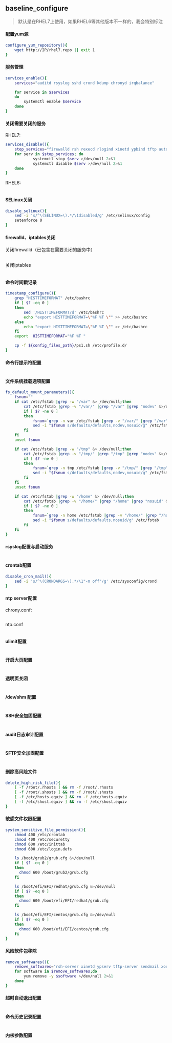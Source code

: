 ## baseline_configure

> 默认是在RHEL7上使用，如果RHEL6等其他版本不一样的，我会特别标注



#### 配置yum源

```bash
configure_yum_repository(){
    wget http://IP/rhel7.repo || exit 1
}
```

#### 服务管理

```bash
services_enable(){
    services="auditd rsyslog sshd crond kdump chronyd irqbalance"

    for service in $services
    do
        systemctl enable $service
    done
}
```

#### 关闭需要关闭的服务

RHEL7:

```bash
services_disable(){
    stop_services="firewalld rsh rexecd rlogind xinetd ypbind tftp autofs rhnsd avahi abrtd cpus pcscd smartd alsasound iscsitarget acpid"
    for serv in $stop_services; do
            systemctl stop $serv >/dev/null 2>&1
            systemctl disable $serv >/dev/null 2>&1
    done
}
```

RHEL6:

```bash

```

#### SELinux关闭

```bash
disable_selinux(){
    sed -i 's/^\(SELINUX=\).*/\1disabled/g' /etc/selinux/config
    setenforce 0
}
```

#### firewalld、iptables关闭

关闭firewalld（已包含在需要关闭的服务中）

```bash

```

关闭iptables

```bash

```

#### 命令时间戳记录

```bash
timestamp_configure(){
    grep "HISTTIMEFORMAT" /etc/bashrc
    if [ $? -eq 0 ]
    then
        sed '/HISTTIMEFORMAT/d' /etc/bashrc
        echo "export HISTTIMEFORMAT=\"%F %T \"" >> /etc/bashrc
    else
        echo "export HISTTIMEFORMAT=\"%F %T \"" >> /etc/bashrc
    fi
    export  HISTTIMEFORMAT="%F %T "

    cp -f ${config_files_path}/ps1.sh /etc/profile.d/
}
```

#### 命令行提示符配置

```bash

```

#### 文件系统挂载选项配置

```bash
fs_default_mount_parameters(){
    fsnum=""
    if cat /etc/fstab |grep -w "/var" &> /dev/null;then
        cat /etc/fstab |grep -v "/var/" |grep "/var" |grep "nodev" &>/dev/null
        if [ $? -ne 0 ]
        then
            fsnum=`grep -n var /etc/fstab |grep -v "/var/" |grep "/var" |awk -F: '{print $1}'`
            sed -i "$fsnum s/defaults/defaults,nodev,nosuid/g" /etc/fstab
        fi
    fi
    unset fsnum

    if cat /etc/fstab |grep -w "/tmp" &> /dev/null;then
        cat /etc/fstab |grep -v "/tmp/" |grep "/tmp" |grep "nodev" &>/dev/null
        if [ $? -ne 0 ]
        then
            fsnum=`grep -n tmp /etc/fstab |grep -v "/tmp/" |grep "/tmp" |awk -F: '{print $1}'`
            sed -i "$fsnum s/defaults/defaults,nodev,nosuid/g" /etc/fstab
        fi
    fi
    unset fsnum

    if cat /etc/fstab |grep -w "/home" &> /dev/null;then
        cat /etc/fstab |grep -v "/home/" |grep "/home" |grep "nosuid" &>/dev/null
        if [ $? -ne 0 ]
        then
            fsnum=`grep -n home /etc/fstab |grep -v "/home/" |grep "/home" |awk -F: '{print $1}'`
            sed -i "$fsnum s/defaults/defaults,nosuid/g" /etc/fstab
        fi
    fi
}
```

#### rsyslog配置与启动服务

```bash

```

#### crontab配置

```bash
disable_cron_mail(){
    sed -i 's/^\(CRONDARGS=\).*/\1"-m off"/g' /etc/sysconfig/crond
}
```

#### ntp server配置

chrony.conf:

```bash

```

ntp.conf

```bash

```

#### ulimit配置

```bash

```

#### 开启大页配置

```bash

```

#### 透明页关闭

```bash

```

#### /dev/shm 配置

```bash

```

#### SSH安全加固配置

```bash

```

#### audit日志审计配置

```bash

```

#### SFTP安全加固配置

```bash

```

#### 删除高风险文件

```bash
delete_high_risk_file(){
    [ -f /root/.rhosts ] && rm -f /root/.rhosts
    [ -f /root/.shosts ] && rm -f /root/.shosts
    [ -f /etc/hosts.equiv ] && rm -f /etc/hosts.equiv
    [ -f /etc/shost.equiv ] && rm -f /etc/shost.equiv
}
```

#### 敏感文件权限配置

```bash
system_sensitive_file_permission(){
    chmod 400 /etc/crontab
    chmod 400 /etc/securetty
    chmod 600 /etc/inittab
    chmod 600 /etc/login.defs

    ls /boot/grub2/grub.cfg &>/dev/null
    if [ $? -eq 0 ]
    then
      chmod 600 /boot/grub2/grub.cfg
    fi

    ls /boot/efi/EFI/redhat/grub.cfg &>/dev/null
    if [ $? -eq 0 ]
    then
      chmod 600 /boot/efi/EFI/redhat/grub.cfg
    fi

    ls /boot/efi/EFI/centos/grub.cfg &>/dev/null
    if [ $? -eq 0 ]
    then
      chmod 600 /boot/efi/EFI/centos/grub.cfg
    fi
}
```

#### 风险软件包移除

```bash
remove_softwares(){
    remove_softwares="rsh-server xinetd ypserv tftp-server sendmail xorg-x11-server-common"
    for software in $remove_softwares;do
        yum remove -y $software >/dev/null 2>&1
    done
}
```

#### 超时自动退出配置

```bash

```

#### 命令历史记录配置

```bash

```

#### 内核参数配置

```bash

```